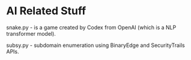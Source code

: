 # AI Related Stuff

snake.py - is a game created by Codex from OpenAI (which is a NLP transformer model).

subsy.py - subdomain enumeration using BinaryEdge and SecurityTrails APIs.
